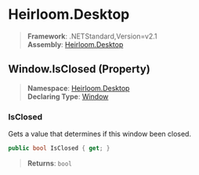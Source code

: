 # Heirloom.Desktop

> **Framework**: .NETStandard,Version=v2.1  
> **Assembly**: [Heirloom.Desktop][0]

## Window.IsClosed (Property)

> **Namespace**: [Heirloom.Desktop][0]  
> **Declaring Type**: [Window][1]

### IsClosed

Gets a value that determines if this window been closed.

```cs
public bool IsClosed { get; }
```

> **Returns**: `bool`

[0]: ../../../Heirloom.Desktop.md
[1]: ../Window.md
